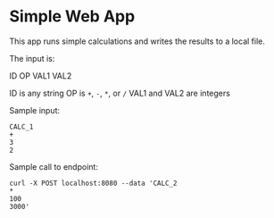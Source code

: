 # Simple Web App

This app runs simple calculations and writes the results to a local file.

The input is:

ID
OP
VAL1
VAL2

ID is any string
OP is `+`, `-`, `*`, or `/`
VAL1 and VAL2 are integers

Sample input:

```
CALC_1
+
3
2
```

Sample call to endpoint:

```
curl -X POST localhost:8080 --data 'CALC_2                                    
*
100
3000'
```

